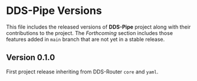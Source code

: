 # DDS-Pipe Versions

This file includes the released versions of **DDS-Pipe** project along with their contributions to the project.
The *Forthcoming* section includes those features added in `main` branch that are not yet in a stable release.

## Version 0.1.0

First project release inheriting from DDS-Router `core` and `yaml`.
